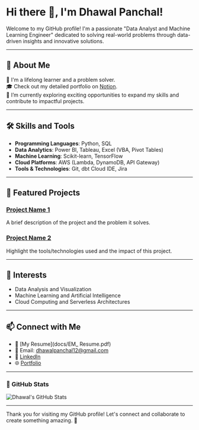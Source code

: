 # Hi there 👋, I'm Dhawal Panchal!

Welcome to my GitHub profile! I'm a passionate "Data Analyst and Machine Learning Engineer" dedicated to solving real-world problems through data-driven insights and innovative solutions. 

---

## 🚀 About Me

🌟 I'm a lifelong learner and a problem solver.  
🎓 Check out my detailed portfolio on [Notion](https://thread-nutmeg-07a.notion.site/Dhawal-Panchal-5b81a0634abf4940acff48492dfcb43b?pvs=4).  
💼 I’m currently exploring exciting opportunities to expand my skills and contribute to impactful projects.

---

## 🛠️ Skills and Tools

- **Programming Languages**: Python, SQL  
- **Data Analytics**: Power BI, Tableau, Excel (VBA, Pivot Tables)  
- **Machine Learning**: Scikit-learn, TensorFlow  
- **Cloud Platforms**: AWS (Lambda, DynamoDB, API Gateway)  
- **Tools & Technologies**: Git, dbt Cloud IDE, Jira

---

## 📂 Featured Projects

### [Project Name 1](https://github.com/your-github-username/project1)
A brief description of the project and the problem it solves.

### [Project Name 2](https://github.com/your-github-username/project2)
Highlight the tools/technologies used and the impact of this project.

---

## 🌟 Interests

- Data Analysis and Visualization  
- Machine Learning and Artificial Intelligence  
- Cloud Computing and Serverless Architectures  

---

## 📫 Connect with Me

- 📄 [My Resume](docs/EM_ Resume.pdf)  
- 💌 Email: [dhawalpanchal12@gmail.com](mailto:your-email@example.com)  
- 🔗 [LinkedIn](https://www.linkedin.com/in/dhawalpanchalcloud/)  
- 🌐 [Portfolio](https://thread-nutmeg-07a.notion.site/Dhawal-Panchal-5b81a0634abf4940acff48492dfcb43b?pvs=4)

---

### 🌟 GitHub Stats

![Dhawal's GitHub Stats](https://github-readme-stats.vercel.app/api?username=your-github-username&show_icons=true&theme=radical)

---

Thank you for visiting my GitHub profile! Let's connect and collaborate to create something amazing. 🚀
